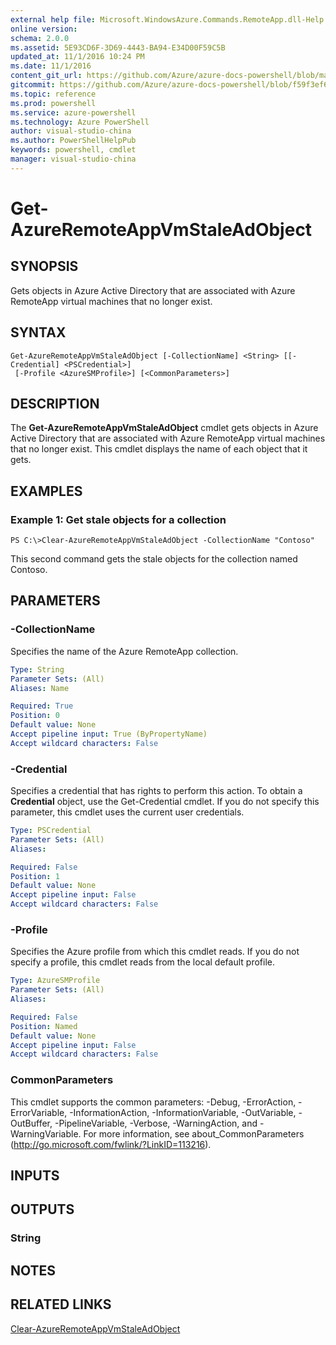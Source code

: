 ```yaml
---
external help file: Microsoft.WindowsAzure.Commands.RemoteApp.dll-Help.xml
online version: 
schema: 2.0.0
ms.assetid: 5E93CD6F-3D69-4443-BA94-E34D00F59C5B
updated_at: 11/1/2016 10:24 PM
ms.date: 11/1/2016
content_git_url: https://github.com/Azure/azure-docs-powershell/blob/master/azureps-cmdlets-docs/ServiceManagement/Azure.RemoteApp/v3.0.0/Get-AzureRemoteAppVmStaleAdObject.md
gitcommit: https://github.com/Azure/azure-docs-powershell/blob/f59f3ef60bc592383812213e69fd77ba950759ed/azureps-cmdlets-docs/ServiceManagement/Azure.RemoteApp/v3.0.0/Get-AzureRemoteAppVmStaleAdObject.md
ms.topic: reference
ms.prod: powershell
ms.service: azure-powershell
ms.technology: Azure PowerShell
author: visual-studio-china
ms.author: PowerShellHelpPub
keywords: powershell, cmdlet
manager: visual-studio-china
---
```


# Get-AzureRemoteAppVmStaleAdObject

## SYNOPSIS
Gets objects in Azure Active Directory that are associated with Azure RemoteApp virtual machines that no longer exist.

## SYNTAX

```
Get-AzureRemoteAppVmStaleAdObject [-CollectionName] <String> [[-Credential] <PSCredential>]
 [-Profile <AzureSMProfile>] [<CommonParameters>]
```

## DESCRIPTION
The **Get-AzureRemoteAppVmStaleAdObject** cmdlet gets objects in Azure Active Directory that are associated with Azure RemoteApp virtual machines that no longer exist.
This cmdlet displays the name of each object that it gets.

## EXAMPLES

### Example 1: Get stale objects for a collection
```
PS C:\>Clear-AzureRemoteAppVmStaleAdObject -CollectionName "Contoso"
```

This second command gets the stale objects for the collection named Contoso.

## PARAMETERS

### -CollectionName
Specifies the name of the Azure RemoteApp collection.

```yaml
Type: String
Parameter Sets: (All)
Aliases: Name

Required: True
Position: 0
Default value: None
Accept pipeline input: True (ByPropertyName)
Accept wildcard characters: False
```

### -Credential
Specifies a credential that has rights to perform this action.
To obtain a **Credential** object, use the Get-Credential cmdlet.
If you do not specify this parameter, this cmdlet uses the current user credentials.

```yaml
Type: PSCredential
Parameter Sets: (All)
Aliases: 

Required: False
Position: 1
Default value: None
Accept pipeline input: False
Accept wildcard characters: False
```

### -Profile
Specifies the Azure profile from which this cmdlet reads.
If you do not specify a profile, this cmdlet reads from the local default profile.

```yaml
Type: AzureSMProfile
Parameter Sets: (All)
Aliases: 

Required: False
Position: Named
Default value: None
Accept pipeline input: False
Accept wildcard characters: False
```

### CommonParameters
This cmdlet supports the common parameters: -Debug, -ErrorAction, -ErrorVariable, -InformationAction, -InformationVariable, -OutVariable, -OutBuffer, -PipelineVariable, -Verbose, -WarningAction, and -WarningVariable. For more information, see about_CommonParameters (http://go.microsoft.com/fwlink/?LinkID=113216).

## INPUTS

## OUTPUTS

### String

## NOTES

## RELATED LINKS

[Clear-AzureRemoteAppVmStaleAdObject](xref:ServiceManagement/Azure.RemoteApp/v3.0.0/Clear-AzureRemoteAppVmStaleAdObject.md)


